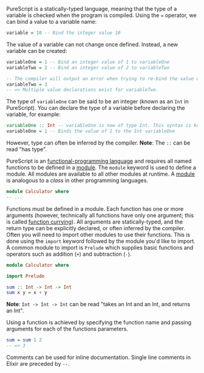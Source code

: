 PureScript is a statically-typed language, meaning that the type of a variable is checked when the program is compiled. Using the `=` operator, we can bind a value to a variable name:

```purescript
variable = 10 -- Bind the integer value 10
```

The value of a variable can not change once defined. Instead, a new variable can be created:

```purescript
variableOne = 1 -- Bind an integer value of 1 to variableOne
variableTwo = 2 -- Bind an integer value of 2 to variableTwo

-- The compiler will output an error when trying to re-bind the value of a variable:
variableTwo = 3
-- => Multiple value declarations exist for variableTwo.
```

The type of `variableOne` can be said to be an integer (known as an `Int` in PureScript). You can declare the type of a variable before declaring the variable, for example:

```purescript
variableOne :: Int -- variableOne is now of type Int. This syntax is known as the type signature declaration.
variableOne = 1 -- Binds the value of 1 to the Int variableOne
```

However, type can often be inferred by the compiler. **Note**: The `::` can be read "has type".

PureScript is an [functional-programming language][functional-programming] and requires all named functions to be defined in a [module][modules]. The `module` keyword is used to define a module. All modules are available to all other modules at runtime. A [module][modules] is analogous to a _class_ in other programming languages.

```purescript
module Calculator where
-- ...
```

Functions must be defined in a module. Each function has one or more arguments (however, technically all functions have only one argument; this is called [function currying][function-currying]). All arguments are statically-typed, and the return type can be explicitly declared, or often inferred by the compiler. Often you will need to import other modules to use their functions. This is done using the `import` keyword followed by the module you'd like to import. A common module to import is `Prelude` which supplies basic functions and operators such as addition (`+`) and subtraction (`-`).

```purescript
module Calculator where

import Prelude

sum :: Int -> Int -> Int
sum x y = x + y
```

**Note**: `Int -> Int -> Int` can be read "takes an Int and an Int, and returns an Int".

Using a function is achieved by specifying the function name and passing arguments for each of the functions parameters.

```purescript
sum = sum 1 2
-- => 3
```

Comments can be used for inline documentation. Single line comments in Elixir are preceded by `--`.

[functional-programming]: https://en.wikipedia.org/wiki/Functional_programming
[function-currying]: https://www.youtube.com/watch?v=rcNts6CynO8
[modules]: https://github.com/purescript/documentation/blob/master/language/Modules.md
